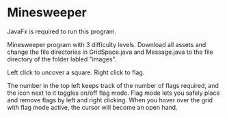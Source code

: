 # Minesweeper
JavaFx is required to run this program.


Minesweeper program with 3 difficulty levels. Download all assets and change the file directories in GridSpace.java and Message.java to the file directory of the folder labled "images".

Left click to uncover a square.
Right click to flag. 

The number in the top left keeps track of the number of flags required, and the icon next to it toggles on/off flag mode.
Flag mode lets you safely place and remove flags by left and right clicking. When you hover over the grid with flag mode active, the cursor will become an open hand.
